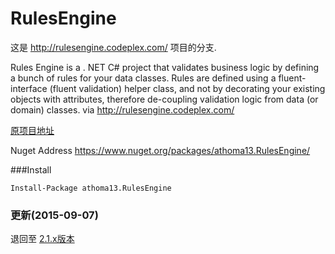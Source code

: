 # RulesEngine

这是 http://rulesengine.codeplex.com/ 项目的分支.

Rules Engine is a . NET C# project that validates business logic by defining a bunch of rules for your data classes. Rules are defined using a fluent-interface (fluent validation) helper class, and not by decorating your existing objects with attributes, therefore de-coupling validation logic from data (or domain) classes. via http://rulesengine.codeplex.com/

[原项目地址](http://rulesengine.codeplex.com/)

Nuget Address https://www.nuget.org/packages/athoma13.RulesEngine/

###Install

	Install-Package athoma13.RulesEngine


### 更新(2015-09-07) 

退回至 [2.1.x版本](http://rulesengine.codeplex.com/SourceControl/changeset/15657)
